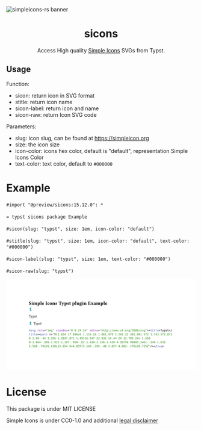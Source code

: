 <picture>
  <source media="(prefers-color-scheme: dark)" srcset="https://github.com/cscnk52/typst-sicons/raw/refs/heads/main/assets/img/typst-dark.png" />
  <source media="(prefers-color-scheme: light)" srcset="https://github.com/cscnk52/typst-sicons/raw/refs/heads/main/assets/img/typst-light.png" />
  <img alt="simpleicons-rs banner" src="https://github.com/cscnk52/typst-sicons/raw/refs/heads/main/assets/img/typst-light.png" />
</picture>

<div align="center">

# sicons

Access High quality [Simple Icons](https://simpleicons.org) SVGs from Typst.

</div>

## Usage

Function:

- sicon: return icon in SVG format
- stitle: return icon name
- sicon-label: return icon and name
- sicon-raw: return Icon SVG code

Parameters:

- slug: icon slug, can be found at <https://simpleicon.org>
- size: the icon size
- icon-color: icons hex color, default is "default", representation Simple Icons Color
- text-color: text color, default to `#000000`

# Example

```typst
#import "@preview/sicons:15.12.0": *

= typst sicons package Example

#sicon(slug: "typst", size: 1em, icon-color: "default")

#stitle(slug: "typst", size: 1em, icon-color: "default", text-color: "#000000")

#sicon-label(slug: "typst", size: 1em, text-color: "#000000")

#sicon-raw(slug: "typst")
```

![Example page of sicons](./test/test.svg)

# License

This package is under MIT LICENSE

Simple Icons is under CC0-1.0 and additional [legal disclaimer](https://github.com/simple-icons/simple-icons/blob/develop/DISCLAIMER.md)
